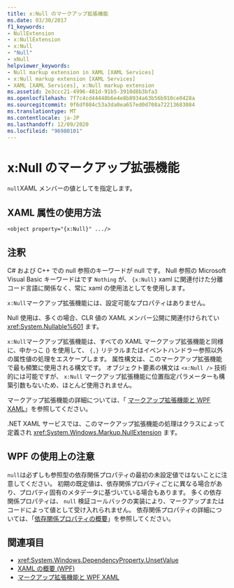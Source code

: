 ```yaml
---
title: x:Null のマークアップ拡張機能
ms.date: 03/30/2017
f1_keywords:
- NullExtension
- x:NullExtension
- x:Null
- "Null"
- xNull
helpviewer_keywords:
- Null markup extension in XAML [XAML Services]
- x:Null markup extension [XAML Services]
- XAML [XAML Services], x:Null markup extension
ms.assetid: 2e3ccc21-4996-481d-91b5-3910d8b3bfa3
ms.openlocfilehash: 7f7c4cd44448b6e4e8b8934a63b56b910ce0428a
ms.sourcegitcommit: 9f6df084c53a3da0ea657ed0d708a72213683084
ms.translationtype: MT
ms.contentlocale: ja-JP
ms.lasthandoff: 12/09/2020
ms.locfileid: "96980101"
---
```

# <a name="xnull-markup-extension"></a>x:Null のマークアップ拡張機能

`null`XAML メンバーの値としてを指定します。

## <a name="xaml-attribute-usage"></a>XAML 属性の使用方法

```xaml
<object property="{x:Null}" .../>
```

## <a name="remarks"></a>注釈

C# および C++ での null 参照のキーワードが null です。 Null 参照の Microsoft Visual Basic キーワードはです `Nothing` が、 `{x:Null}` xaml に関連付けた分離コード言語に関係なく、常に xaml の使用法としてを使用します。

`x:Null`マークアップ拡張機能には、設定可能なプロパティはありません。

Null 使用は、多くの場合、CLR 値の XAML メンバー公開に関連付けられてい <xref:System.Nullable%601> ます。

`x:Null`マークアップ拡張機能は、すべての XAML マークアップ拡張機能と同様に、中かっこ () を使用して、 `{,}` リテラルまたはイベントハンドラー参照以外の属性値の処理をエスケープします。 属性構文は、このマークアップ拡張機能で最も頻繁に使用される構文です。 オブジェクト要素の構文は `<x:Null />` 技術的には可能ですが、 `x:Null` マークアップ拡張機能に位置指定パラメーターも構築引数もないため、ほとんど使用されません。

マークアップ拡張機能の詳細については、「 [マークアップ拡張機能と WPF XAML](../framework/wpf/advanced/markup-extensions-and-wpf-xaml.md)」を参照してください。

.NET XAML サービスでは、このマークアップ拡張機能の処理はクラスによって定義され <xref:System.Windows.Markup.NullExtension> ます。

## <a name="wpf-usage-notes"></a>WPF の使用上の注意

`null`は必ずしも参照型の依存関係プロパティの最初の未設定値ではないことに注意してください。 初期の既定値は、依存関係プロパティごとに異なる場合があり、プロパティ固有のメタデータに基づいている場合もあります。 多くの依存関係プロパティは、 `null` 検証コールバックの実装により、マークアップまたはコードによって値として受け入れられません。 依存関係プロパティの詳細については、「[依存関係プロパティの概要](../framework/wpf/advanced/dependency-properties-overview.md)」を参照してください。

## <a name="see-also"></a>関連項目

- <xref:System.Windows.DependencyProperty.UnsetValue>
- [XAML の概要 (WPF)](../net/wpf/fundamentals/xaml.md)
- [マークアップ拡張機能と WPF XAML](../framework/wpf/advanced/markup-extensions-and-wpf-xaml.md)
